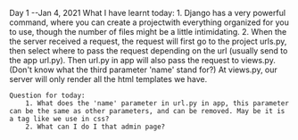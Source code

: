 Day 1 --Jan 4, 2021
    What I have learnt today:
        1. Django has a very powerful command, where you can create a projectwith everything organized for you to use, though the number of files might be a little intimidating.
        2. When the the server received a request, the request will first go to the project urls.py, then select where to pass the request depending on the url (usually send to the app url.py). Then url.py in app will also pass the request to views.py. (Don't know what the third parameter 'name' stand for?) At views.py, our server will only render all the html templates we have. 
    
    Question for today:
        1. What does the 'name' parameter in url.py in app, this parameter can be the same as other parameters, and can be removed. May be it is a tag like we use in css?
        2. What can I do I that admin page?